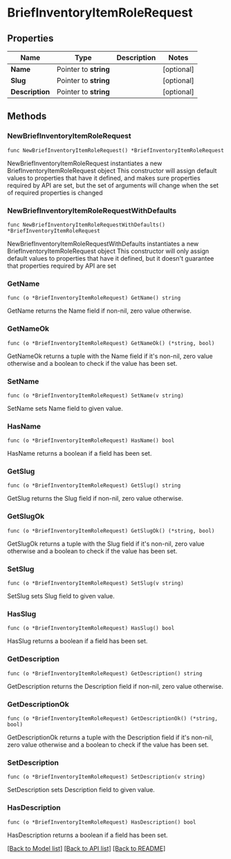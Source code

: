 # BriefInventoryItemRoleRequest

## Properties

Name | Type | Description | Notes
------------ | ------------- | ------------- | -------------
**Name** | Pointer to **string** |  | [optional] 
**Slug** | Pointer to **string** |  | [optional] 
**Description** | Pointer to **string** |  | [optional] 

## Methods

### NewBriefInventoryItemRoleRequest

`func NewBriefInventoryItemRoleRequest() *BriefInventoryItemRoleRequest`

NewBriefInventoryItemRoleRequest instantiates a new BriefInventoryItemRoleRequest object
This constructor will assign default values to properties that have it defined,
and makes sure properties required by API are set, but the set of arguments
will change when the set of required properties is changed

### NewBriefInventoryItemRoleRequestWithDefaults

`func NewBriefInventoryItemRoleRequestWithDefaults() *BriefInventoryItemRoleRequest`

NewBriefInventoryItemRoleRequestWithDefaults instantiates a new BriefInventoryItemRoleRequest object
This constructor will only assign default values to properties that have it defined,
but it doesn't guarantee that properties required by API are set

### GetName

`func (o *BriefInventoryItemRoleRequest) GetName() string`

GetName returns the Name field if non-nil, zero value otherwise.

### GetNameOk

`func (o *BriefInventoryItemRoleRequest) GetNameOk() (*string, bool)`

GetNameOk returns a tuple with the Name field if it's non-nil, zero value otherwise
and a boolean to check if the value has been set.

### SetName

`func (o *BriefInventoryItemRoleRequest) SetName(v string)`

SetName sets Name field to given value.

### HasName

`func (o *BriefInventoryItemRoleRequest) HasName() bool`

HasName returns a boolean if a field has been set.

### GetSlug

`func (o *BriefInventoryItemRoleRequest) GetSlug() string`

GetSlug returns the Slug field if non-nil, zero value otherwise.

### GetSlugOk

`func (o *BriefInventoryItemRoleRequest) GetSlugOk() (*string, bool)`

GetSlugOk returns a tuple with the Slug field if it's non-nil, zero value otherwise
and a boolean to check if the value has been set.

### SetSlug

`func (o *BriefInventoryItemRoleRequest) SetSlug(v string)`

SetSlug sets Slug field to given value.

### HasSlug

`func (o *BriefInventoryItemRoleRequest) HasSlug() bool`

HasSlug returns a boolean if a field has been set.

### GetDescription

`func (o *BriefInventoryItemRoleRequest) GetDescription() string`

GetDescription returns the Description field if non-nil, zero value otherwise.

### GetDescriptionOk

`func (o *BriefInventoryItemRoleRequest) GetDescriptionOk() (*string, bool)`

GetDescriptionOk returns a tuple with the Description field if it's non-nil, zero value otherwise
and a boolean to check if the value has been set.

### SetDescription

`func (o *BriefInventoryItemRoleRequest) SetDescription(v string)`

SetDescription sets Description field to given value.

### HasDescription

`func (o *BriefInventoryItemRoleRequest) HasDescription() bool`

HasDescription returns a boolean if a field has been set.


[[Back to Model list]](../README.md#documentation-for-models) [[Back to API list]](../README.md#documentation-for-api-endpoints) [[Back to README]](../README.md)


